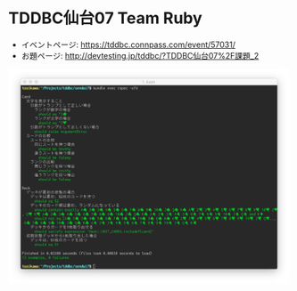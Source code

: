 # TDDBC仙台07 Team Ruby

* イベントページ: https://tddbc.connpass.com/event/57031/
* お題ページ: http://devtesting.jp/tddbc/?TDDBC仙台07%2F課題_2

![テスト実行結果](doc/spec-results.png)
